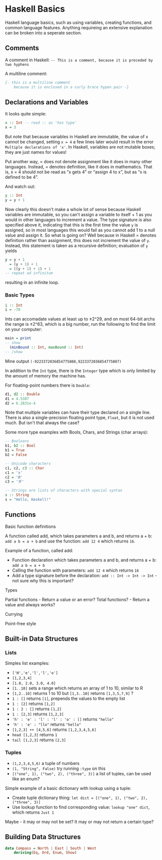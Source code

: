 # Haskell Basics

Haskell language basics, such as using variables, creating functions, and common language features. Anything requireing an extensive explanation can be broken into a seperate section.

## Comments

A comment in Haskell: `-- This is a comment, because it is preceded by two hyphens`

A multiline comment:

```haskell
{- this is a multiline comment
    because it is enclosed in a curly brace hypen pair -}
```

## Declarations and Variables

It looks quite simple:

```haskell
x :: Int -- read :: as 'has type'
x = 3
```

But note that because variables in Haskell are immutable, the value of x cannot be changed, setting `x = 4` a few lines later would result in the error `Multiple declarations of 'x'`. In Haskell, variables are not mutable boxes; they are just names for values!

Put another way, = does not denote assignment like it does in many other languages. Instead,  = denotes definition, like it does in mathematics. That is, x = 4 should not be read as “x gets 4” or “assign 4 to x”, but as “x is defined to be 4”.

And watch out:

```haskell
y :: Int
y = y + 1
```

Now clearly this doesn't make a whole lot of sense because Haskell variables are immutable, so you can't assign a variable to itself + 1 as you would in other languages to increment a value. The type signature is also specified above it, indicating that this is the first time the value `y` is assigned, so in most languages this would fail as you cannot add 1 to a null value and assign it. So what is going on? Well because in Haskell = denotes definition rather than assignment, this does not increment the value of `y`. Instead, this statement is taken as a recursive definition; evaluation of `y` yields

```haskell
y = y + 1
  = (y + 1) + 1
  = ((y + 1) + 1) + 1
-- repeat ad infinitum
```

resulting in an infinite loop.

### Basic Types

```haskell
i :: Int
i = -78
```

Ints can accomadate values at least up to ±2^29, and on most 64-bit archs the range is ±2^63, which is a big number, run the following to find the limit on your computer:

```haskell
main = print
-- show
  (minBound :: Int, maxBound :: Int)
-- /show
```

Mine output `(-9223372036854775808,9223372036854775807)`

In addition to the `Int` type, there is the `Integer` type which is only limited by the amount of memory the machine has.

For floating-point numbers there is `Double`:

```haskell
d1, d2 :: Double
d1 = 4.5387
d2 = 6.2831e-4
```

Note that multiple variables can have their type declared on a single line.
There is also a single-precision floating point type, `Float`, but it is not used much. But isn't that always the case?

Some more type examples with Bools, Chars, and Strings (char arrays):

```haskell
-- Booleans
b1, b2 :: Bool
b1 = True
b2 = False

-- Unicode characters
c1, c2, c3 :: Char
c1 = 'x'
c2 = 'Ø'
c3 = 'ダ'

-- Strings are lists of characters with special syntax
s :: String
s = "Hello, Haskell!"
```

## Functions

Basic function definitions

A function called add, which takes parameters a and b, and returns a + b: `add a b = a + b` and use the function: `add 12 4` which returns `16`.

Example of a function, called add:

* Function declaration which takes parameters a and b, and returns a + b: `add a b = a + b`
* Calling the function with parameters: `add 12 4` which returns `16`
* Add a type signature before the declaration: `add :: Int -> Int -> Int` - not sure why this is important?

Types

Partial functions - Return a value or an error?
Total functions? - Return a value and always works?

Currying

Point-free style

## Built-in Data Structures

### Lists

Simples list examples:

* `['H','e','l','l','o']`
* `[1,2,3,4]`
* `[1.0, 2.0, 3.0, 4.0]`
* `[1..10]` sets a range which returns an array of 1 to 10, similar to R
* `[1,2..10]` returns 1 to 10 but `[1,3..10]` returns `[1,3,5,7,9]` ?
* `1 : []` returns `[1]`, prepends the values to the empty list
* `1 : [2]` returns `[1,2]`
* `1 : 2 : []` returns `[1,2]`
* `1 : [2,3]` returns `[1,2,3]`
* `'h' : 'e' : 'l' : 'l' : 'o' : []` returns `"hello"`
* `'h' : 'e' : "llo"` returns `"hello"`
* `[1,2,3] ++ [4,5,6]` returns `[1,2,3,4,5,6]`
* `head [1,2,3]` returns `1`
* `tail [1,2,3]` returns `[2,3]`

### Tuples

* `(1,2,3,4,5,6)` a tuple of numbers
* `(1, "String", False)` try running `:type` on this
* `[("one", 1), ("two", 2), ("three", 3)]` a list of tuples, can be used like an enum?

Simple example of a basic dictionary with lookup using a tuple:

* Create tuple dictionary thing: `let dict = [("one", 1), ("two", 2), ("three", 3)]`
* Use lookup function to find corresponding value: `lookup "one" dict`, which returns `Just 1`

Maybe - it may or may not be set? It may or may not return a certain type?

## Building Data Structures

```Haskell
data Compass = North | East | South | West
    deriving(Eq, Ord, Enum, Show)
```
